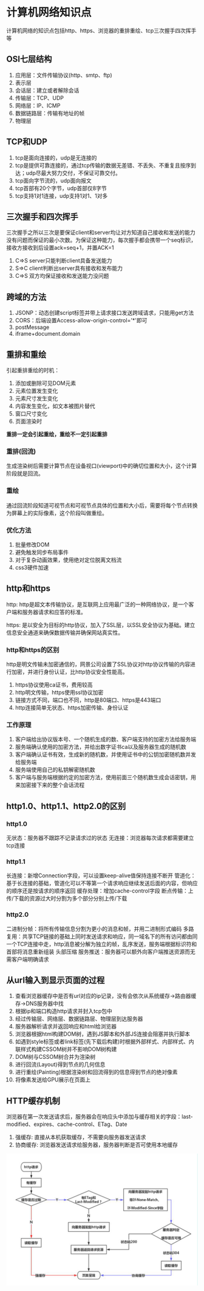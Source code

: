 # 计算机网络知识点

计算机网络的知识点包括http、https、浏览器的重排重绘、tcp三次握手四次挥手等


## OSI七层结构

1.  应用层：文件传输协议(http、smtp、ftp)
2.  表示层
3.  会话层：建立或者解除会话
4.  传输层：TCP、UDP
5.  网络层：IP、ICMP
6.  数据链路层：传输有地址的帧
7.  物理层

## TCP和UDP

1.  tcp是面向连接的，udp是无连接的
2.  tcp是提供可靠连接的，通过tcp传输的数据无差错、不丢失、不重复且按序到达；udp尽最大努力交付，不保证可靠交付。
3.  tcp面向字节流的，udp面向报文
4.  tcp首部有20个字节，udp首部仅8字节
5.  tcp支持1对1连接，udp支持1对1、1对多

## 三次握手和四次挥手

三次握手之所以三次是要保证client和server均让对方知道自己接收和发送的能力没有问题而保证的最小次数。为保证这种能力，每次握手都会携带一个seq标识，接收方接收到后设置ack=seq+1，并置ACK=1

1.  C=>S server只能判断client具备发送能力
2.  S=>C client判断出server具有接收和发布能力
3.  C=>S 双方均保证接收和发送能力没问题




## 跨域的方法

1.  JSONP：动态创建script标签并带上请求接口发送跨域请求，只能用get方法
2.  CORS：后端设置Access-allow-origin-control='*'即可
3.  postMessage
4.  iframe+document.domain

## 重排和重绘

引起重排重绘的时机：
1.  添加或删除可见DOM元素
2.  元素位置发生变化
3.  元素尺寸发生变化
4.  内容发生变化，如文本被图片替代
5.  窗口尺寸变化
6.  页面渲染时



**重排一定会引起重绘，重绘不一定引起重排**

### 重排(回流)

生成渲染树后需要计算节点在设备视口(viewport)中的确切位置和大小，这个计算阶段就是回流。

### 重绘

通过回流阶段知道可视节点和可视节点具体的位置和大小后，需要将每个节点转换为屏幕上的实际像素，这个阶段叫做重绘。

### 优化方法

1.  批量修改DOM
2.  避免触发同步布局事件
3.  对于复杂动画效果，使用绝对定位脱离文档流
4.  css3硬件加速

## http和https

http: http是超文本传输协议，是互联网上应用最广泛的一种网络协议，是一个客户端和服务器请求和应答的标准。

https: 是以安全为目标的http协议，加入了SSL层，以SSL安全协议为基础。建立信息安全通道来确保数据传输并确保网站真实性。

### http和https的区别

http是明文传输未加密通信的，网景公司设置了SSL协议对http协议传输的内容进行加密，并进行身份认证，比http协议安全性能高。

1.  https协议使用ca证书，费用较高
2.  http明文传输，https使用ssl协议加密
3.  链接方式不同，端口也不同，http是80端口、https是443端口
4.  http连接简单无状态、https加密传输、身份认证

### 工作原理

1.  客户端给出协议版本号、一个随机生成的数、客户端支持的加密方法给服务端
2.  服务端确认使用的加密方法，并给出数字证书ca以及服务器生成的随机数
3.  客户端确认证书有效，生成新的随机数，并使用证书中的公钥加密随机数并发给服务端
4.  服务端使用自己的私钥解密随机数
5.  客户端与服务端根据约定的加密方法，使用前面三个随机数生成会话密钥，用来加密接下来的整个会话流程

## http1.0、http1.1、http2.0的区别

### http1.0

无状态：服务器不跟踪不记录请求过的状态
无连接：浏览器每次请求都需要建立tcp连接

### http1.1

长连接：新增Connection字段，可以设置keep-alive值保持连接不断开
管道化：基于长连接的基础，管道化可以不等第一个请求响应继续发送后面的内容，但响应的顺序还是按请求的顺序返回
缓存处理：增加cache-control字段
断点传输：上传/下载的资源过大时分割为多个部分分别上传/下载

### http2.0

二进制分帧：将所有传输信息分割为更小的消息和帧，并用二进制形式编码
多路复用：共享TCP链接的基础上同时发送请求和响应，同一域名下的所有访问都由同一个TCP连接中走，http消息被分解为独立的帧，乱序发送，服务端根据标识符和首部将消息重新组装
头部压缩
服务推送：服务器可以额外向客户端推送资源而无需客户端明确请求

## 从url输入到显示页面的过程

1.  查看浏览器缓存中是否有url对应的ip记录，没有会依次从系统缓存->路由器缓存->DNS服务器中找
2.  根据ip和端口构造http请求并封入tcp包中
3.  经过传输层、网络层、数据链路层、物理层到达服务器
4.  服务器解析请求并返回响应和html给浏览器
5.  浏览器根据html构建DOM树，遇到JS脚本和外部JS连接会阻塞并执行脚本
6.  如遇到style标签或者link标签(先下载后构建)时根据外部样式、内部样式、内联样式构建CSSOM树并不影响DOM树构建
7.  DOM树与CSSOM树合并为渲染树
8.  进行回流(Layout)得到节点的几何信息
9.  进行重绘(Painting)根据渲染树和回流得到的信息得到节点的绝对像素
10. 将像素发送给GPU展示在页面上

## HTTP缓存机制

浏览器在第一次发送请求后，服务器会在响应头中添加与缓存相关的字段：last-modified、expires、cache-control、ETag、Date

1.  强缓存: 直接从本机获取缓存，不需要向服务器发送请求
2.  协商缓存: 浏览器发送请求给服务器，服务器判断是否可使用本地缓存

![cahce](./img/cache.png)
